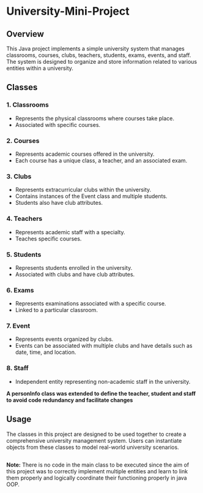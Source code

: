 # University-Mini-Project

## Overview

This Java project implements a simple university system that manages classrooms, courses, clubs, teachers, students, exams, events, and staff. The system is designed to organize and store information related to various entities within a university.

## Classes

### 1. Classrooms

- Represents the physical classrooms where courses take place.
- Associated with specific courses.

### 2. Courses

- Represents academic courses offered in the university.
- Each course has a unique class, a teacher, and an associated exam.
  
### 3. Clubs

- Represents extracurricular clubs within the university.
- Contains instances of the Event class and multiple students.
- Students also have club attributes.

### 4. Teachers

- Represents academic staff with a specialty.
- Teaches specific courses.

### 5. Students

- Represents students enrolled in the university.
- Associated with clubs and have club attributes.

### 6. Exams

- Represents examinations associated with a specific course.
- Linked to a particular classroom.

### 7. Event

- Represents events organized by clubs.
- Events can be associated with multiple clubs and have details such as date, time, and location.

### 8. Staff

- Independent entity representing non-academic staff in the university.

**A personInfo class was extended to define the teacher, student and staff to avoid code redundancy and facilitate changes**

## Usage

The classes in this project are designed to be used together to create a comprehensive university management system. Users can instantiate objects from these classes to model real-world university scenarios.

##
**Note:** There is no code in the main class to be executed since the aim of this project was to correctly implement multiple entities and learn to link them properly and logically coordinate their functioning properly in java OOP.
